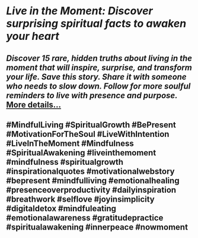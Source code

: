 # *Live in the Moment: Discover surprising spiritual facts to awaken your heart*
## *Discover 15 rare, hidden truths about living in the moment that will inspire, surprise, and transform your life. Save this story. Share it with someone who needs to slow down. Follow for more soulful reminders to live with presence and purpose.* [More details…](https://spiritualkhazaana.com/web-stories/live-in-the-moment/) 
## #MindfulLiving #SpiritualGrowth #BePresent #MotivationForTheSoul #LiveWithIntention #LiveInTheMoment #Mindfulness #SpiritualAwakening #liveinthemoment #mindfulness #spiritualgrowth #inspirationalquotes #motivationalwebstory #bepresent #mindfulliving #emotionalhealing #presenceoverproductivity #dailyinspiration #breathwork #selflove #joyinsimplicity #digitaldetox #mindfuleating #emotionalawareness #gratitudepractice #spiritualawakening #innerpeace #nowmoment
